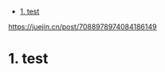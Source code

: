 <!-- TOC -->

- [1. test](#1-test)

<!-- /TOC -->
https://juejin.cn/post/7088978974084186149
# 1. test
